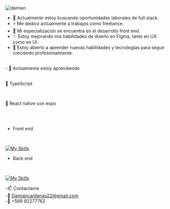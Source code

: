 
![damian](https://i.postimg.cc/XqB7M1sF/damiancardenas-full-stack.png)



- 🔭 Actualmente estoy buscando oportunidades laborales de full stack.
- ⚡ Me dedico actualmente a trabajos como freelance.
- 📑 Mi especialización se encuentra en el desarrollo front end.
- ✨ Estoy mejorando mis habilidades de diseño en Figma, tanto en UX como en UI.
- 🚀 Estoy abierto a aprender nuevas habilidades y tecnologías para seguir creciendo profesionalmente.
</br>
- 🔋 Actualmente estoy aprendiendo
</br>
</br> 

🚧 TypeScript

</br> 

🚧 React native con expo


</br>

</br>

- Front end 
</br>

[![My Skills](https://skillicons.dev/icons?i=nextjs,react,redux,js,ts,tailwind,materialui,figma&perline=8)](https://skillicons.dev)

- Back end
</br>

[![My Skills](https://skillicons.dev/icons?i=mysql,mongodb,java,spring,git,vercel,postman,aws,&perline=8)](https://skillicons.dev)


-📫 Contactame
</br>
-📧 Damiancardenas22@gmail.com
</br>
-📱 +569 82277762


 
<!--
**Mauffin/Mauffin** is a ✨ _special_ ✨ repository because its `README.md` (this file) appears on your GitHub profile.

Here are some ideas to get you started:


- 🌱 I’m currently learning ...
- 👯 I’m looking to collaborate on ...
- 🤔 I’m looking for help with ...
- 💬 Ask me about ...
-  How to reach me: ...
- 😄 Pronouns: ...
-  Fun fact: ...
-->
